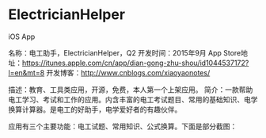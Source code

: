 # ElectricianHelper
iOS App

名称：电工助手，ElectricianHelper，Q2
开发时间：2015年9月
App Store地址：https://itunes.apple.com/cn/app/dian-gong-zhu-shou/id1044537172?l=en&mt=8
开发博客：http://www.cnblogs.com/xiaoyaonotes/

描述：教育、工具类应用，开源，免费，本人第一个上架应用。
简介：一款帮助电工学习、考试和工作的应用。内含丰富的电工考试题目、常用的基础知识、电学换算计算器。是电工的好助手，电学爱好者的有趣伙伴。

应用有三个主要功能：电工试题、常用知识、公式换算。下面是部分截图：


